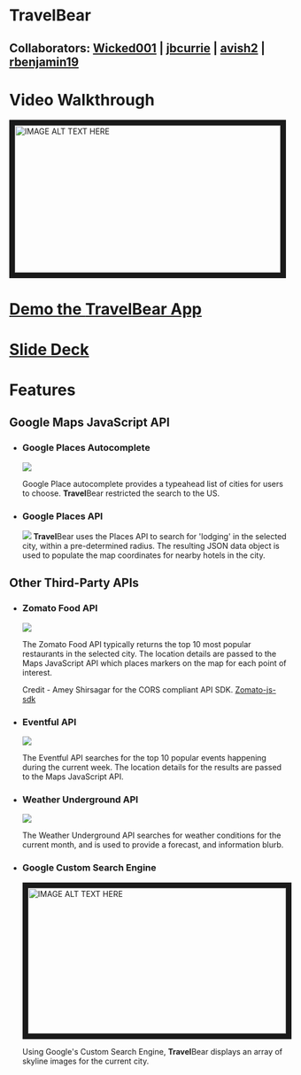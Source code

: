 # **Travel**Bear
## Collaborators: [Wicked001](https://github.com/Wicked001) | [jbcurrie](https://github.com/jbcurrie) | [avish2](https://github.com/avish2) | [rbenjamin19](https://github.com/rbenjamin19)

# Video Walkthrough

<a href="https://youtu.be/uBOm1EeXC44" target="_blank"><img src="https://media.giphy.com/media/3ohhwlhbsiiKdSMLTO/giphy.gif" 
alt="IMAGE ALT TEXT HERE" width="480" height="266" border="10" /></a>


# [Demo the **Travel**Bear App](https://jbcurrie.github.io/Travel_Bear/.)


# [Slide Deck](https://docs.google.com/presentation/d/1BlEvGMfdMj3Wbv4HbrHxUS5TOzqtNJKRUVNHrONgdjM/edit?usp=sharing)

# Features
## Google Maps JavaScript API

* ### Google Places Autocomplete
   ![](https://media.giphy.com/media/3ohhwh0F4cRsMQ7wRy/giphy.gif)

   Google Place autocomplete provides a typeahead list of cities for users to choose. **Travel**Bear restricted  the search to the US. 

* ### Google Places API
   ![](https://media.giphy.com/media/3o7aCV3jZwDjcCrnXi/giphy.gif)
   **Travel**Bear uses the Places API to search for 'lodging' in the selected city, within a pre-determined radius. The resulting JSON data object is used to populate the map coordinates for nearby hotels in the city. 

## Other Third-Party APIs
* ### Zomato Food API
   ![](https://media.giphy.com/media/l378pDl4Yy8AH8R56/giphy.gif)

   The Zomato Food API typically returns the top 10 most popular restaurants in the selected city. The location details are passed to the Maps JavaScript API which places markers on the map for each point of interest. 

   Credit - Amey Shirsagar for the CORS compliant API SDK. [Zomato-js-sdk](https://github.com/ameykshirsagar/zomato-js-sdk)

* ### Eventful API

   ![](https://media.giphy.com/media/3ov9jZPTxbFZise2Sk/giphy.gif)

   The Eventful API searches for the top 10 popular events happening during the current week. The location details for the results are passed to the Maps JavaScript API. 

* ### Weather Underground API

   ![](https://lh3.googleusercontent.com/jyVoKrQAoUtI15RgiXoRTn0dgBYqBxQXmFPOMc79oKjW1dS4J8XseyGmQD2weFFzCUZZh1CxvGXDb2NvoKHwbarOTdVLSBDH5y-bFYubsWaiO8vr04FlT5rFKf5YlM8Ef9tealdwu_VM8824-PMcTqocfUl-JKDf5Fesjf2t-sLoaEG-6KTRqjMa-PHVr5NGf75HDbW4F-DcV3Ey1LpPXic3fG0BJR_dW-zd9cLGkc0yy0JGjX4__7S_-MNt38mrlXUymhXHX_7i-Gx5ZjJYvhEufpcoNU5yFVW3vycNabF9ldRrM8AhJx-ooXdjCou7Oq6CkQrKDUNEja5ePaTQKBXOu-jTqSHk5grqKtZqG0LQD1ejEdjH8-zec19AmrtUAtI_BJqEUA-1gfamj_kVG4uVnpd5OuACdGjazTeJ5_AH8CHguVKNu5UpHvOZDk1kKVVJRoSoQhDOKJTcTM2ZesXF3B1k5HxlCC5b4zB9os9lIWlNT1R1s4lh3bWA7Zzrn-pBvzy-_bKOG37ZVQCq6_FX5Shj0jsAK-9QvlwKTJEp2_sj8dlQrxuEy2gMX5azIytXck8K4aMegAVDE7mAYF9nSgm-jwCAH7nY7YC5pLw=w815-h191-no)

   The Weather Underground API searches for weather conditions for the current month, and is used to provide a forecast, and information blurb. 

* ### Google Custom Search Engine

   <img src="https://lh3.googleusercontent.com/s_37UBTfaIGJbO9sUS8lQ0PBvkW7aFl4ZUwrJdmuv3vcSjMOMDvMjGSCap4GaErGS12V-EN-zevNi_TrcuPI2m3koiS8-ikicf_webPfEufGyxil1AxeIISkUdlGn39bXhXZbuw9Fol2xUNMD8E52iuMEqxOXD5nKRUy4I1BmHO9c0nnc2abE7ZdfoDDrZR7f0JK_64gielXwLQZChORtvPEezShxM3xylwN-rA1EUPD31mvC9P9VzhQPmv8GEc_DTFjPN49rSR3mNpl9QKvaMsXyhCKUVU0LE7drhU7h11jtenYahVYMXuXUI08vKMH4yMmzxOQlZsOG3JitOoVi0CI-mMj8faPmZHZK-sNuDrGXNkYmsRbizdPnU57YiLYmXtIIfNPoQMk4l0IvjtcS1nckaWDkNEbZ0lz3B9dlOiAT5qNz9fS1zTGM3-lugDCxXuo9nvlU4DsNdmMuwap_Sd6YX_gaFbzYVuSfbtFrjpzWaY7ech8bK_w9UoyqDgySmDZDrkk6aH2HVQKPikVYZsnlv97JNvq2Xt5S1gyErYUsAO5FpinFMEkxhAADp48sVndO-Mbqvs26hwyGOM4dOIhz0ufBR7uqseTBHCZ8Pc=w854-h483-no" 
alt="IMAGE ALT TEXT HERE" width="466" height="263" border="10" />

   Using Google's Custom Search Engine, **Travel**Bear displays an array of skyline images for the current city. 
